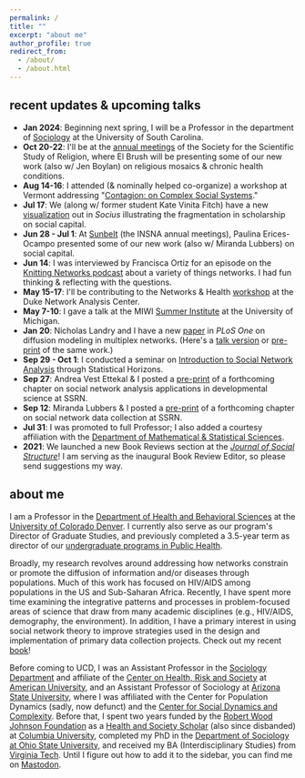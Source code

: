 ```yaml
---
permalink: /
title: ""
excerpt: "about me"
author_profile: true
redirect_from: 
  - /about/
  - /about.html
---
```


recent updates & upcoming talks
------
  - **Jan 2024**: Beginning next spring, I will be a Professor in the department of [Sociology](https://sc.edu/study/colleges_schools/artsandsciences/sociology/) at the University of South Carolina.
  - **Oct 20-22**: I'll be at the [annual meetings](https://sssreligion.org/annual-meeting/meeting-info/) of the Society for the Scientific Study of Religion, where El Brush will be presenting some of our new work (also w/ Jen Boylan) on religious mosaics & chronic health conditions.
  - **Aug 14-16**: I attended (& nominally helped co-organize) a workshop at Vermont addressing "[Contagion: on Complex Social Systems](https://ccss-conference.github.io/)."
  - **Jul 17**: We (along w/ former student Kate Vinita Fitch) have a new [visualization](https://journals.sagepub.com/doi/10.1177/23780231231184766) out in *Socius* illustrating the fragmentation in scholarship on social capital.
  - **Jun 28 - Jul 1**: At [Sunbelt](https://www.insna.org/events/sunbelt-2023) (the INSNA annual meetings), Paulina Erices-Ocampo presented some of our new work (also w/ Miranda Lubbers) on social capital.
  - **Jun 14**: I was interviewed by Francisca Ortiz for an episode on the [Knitting Networks podcast](https://podcasters.spotify.com/pod/tejiendoredes) about a variety of things networks. I had fun thinking & reflecting with the questions.
  - **May 15-17**: I'll be contributing to the Networks & Health [workshop](https://sites.duke.edu/dnac/training/) at the Duke Network Analysis Center.
  - **May 7-10**: I gave a talk at the MIWI [Summer Institute](https://sph.umich.edu/mental-physical-health-training/) at the University of Michigan.
  - **Jan 20**: Nicholas Landry and I have a new [paper](https://journals.plos.org/plosone/article?id=10.1371/journal.pone.0279345) in *PLoS One* on diffusion modeling in multiplex networks. (Here's a [talk version](https://www.youtube.com/watch?v=YsaqWh2elCY&list=PLRaIxt5IVIe5lffzBxiuEROOl43pi-twP) or [pre-print](https://arxiv.org/abs/2204.12348#) of the same work.)
  - **Sep 29 - Oct 1**: I conducted a seminar on [Introduction to Social Network Analysis](https://statisticalhorizons.com/seminars/introduction-to-social-network-analysis3/) through Statistical Horizons.
  - **Sep 27**: Andrea Vest Ettekal & I posted a [pre-print](https://papers.ssrn.com/sol3/papers.cfm?abstract_id=4231406) of a forthcoming chapter on social network analysis applications in developmental science at SSRN.
  - **Sep 12**: Miranda Lubbers & I posted a [pre-print](https://papers.ssrn.com/sol3/papers.cfm?abstract_id=4216936) of a forthcoming chapter on social network data collection at SSRN.
  - **Jul 31**: I was promoted to full Professor; I also added a courtesy affiliation with the [Department of Mathematical & Statistical Sciences](https://clas.ucdenver.edu/mathematical-and-statistical-sciences/).
  - **2021**: We launched a new Book Reviews section at the *[Journal of Social Structure](https://sciendo.com/journal/JOSS)*! I am serving as the inaugural Book Review Editor, so please send suggestions my way.
<!--  - **Feb 9**: Our next book (w/ Ryan Light) is under contract w/ Columbia University Press! -->

about me
------
I am a Professor in the [Department of Health and Behavioral Sciences](https://clas.ucdenver.edu/hbsc/) at the [University of Colorado Denver](https://www.ucdenver.edu). I currently also serve as our program's Director of Graduate Studies, and previously completed a 3.5-year term as director of our [undergraduate programs in Public Health](https://clas.ucdenver.edu/hbsc/undergraduate-students).

Broadly, my research revolves around addressing how networks constrain or promote the diffusion of information and/or diseases through populations. Much of this work has focused on HIV/AIDS among populations in the US and Sub-Saharan Africa. Recently, I have spent more time examining the integrative patterns and processes in problem-focused areas of science that draw from many academic disciplines (e.g., HIV/AIDS, demography, the environment). In addition, I have a primary interest in using social network theory to improve strategies used in the design and implementation of primary data collection projects. Check out my recent [book](/books/)!

Before coming to UCD, I was an Assistant Professor in the [Sociology Department](https://www.american.edu/cas/sociology/) and affiliate of the [Center on Health, Risk and Society](https://www.american.edu/cas/sociology/chrs/) at [American University](https://www.american.edu), and an Assistant Professor of Sociology at [Arizona State University](https://www.asu.edu), where I was affiliated with the Center for Population Dynamics (sadly, now defunct) and the [Center for Social Dynamics and Complexity](https://complexity.asu.edu/csdc). Before that, I spent two years funded by the [Robert Wood Johnson Foundation](https://www.rwjf.org) as a [Health and Society Scholar](http://www.healthandsocietyscholars.org) (also since disbanded) at [Columbia University](https://www.columbia.edu), completed my PhD in the [Department of Sociology at Ohio State University](https://sociology.osu.edu), and received my BA (Interdisciplinary Studies) from [Virginia Tech](https://vt.edu). Until I figure out how to add it to the sidebar, you can find me on <a rel="me" href="https://sciences.social/@jimiadams">Mastodon</a>.
